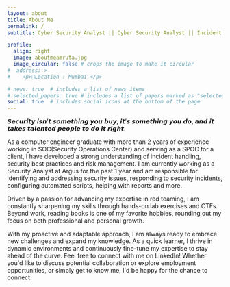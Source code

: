 ```yaml
---
layout: about
title: About Me
permalink: /
subtitle: Cyber Security Analyst || Cyber Security Analyst || Incident Response || AppSec ||

profile:
  align: right
  image: aboutmeamruta.jpg
  image_circular: false # crops the image to make it circular
#  address: >
#    <p>📍Location : Mumbai </p>

# news: true  # includes a list of news items
# selected_papers: true # includes a list of papers marked as "selected={true}"
social: true  # includes social icons at the bottom of the page
---
```


𝙎𝙚𝙘𝙪𝙧𝙞𝙩𝙮 𝙞𝙨𝙣’𝙩 𝙨𝙤𝙢𝙚𝙩𝙝𝙞𝙣𝙜 𝙮𝙤𝙪 𝙗𝙪𝙮, 𝙞𝙩’𝙨 𝙨𝙤𝙢𝙚𝙩𝙝𝙞𝙣𝙜 𝙮𝙤𝙪 𝙙𝙤, 𝙖𝙣𝙙 𝙞𝙩 𝙩𝙖𝙠𝙚𝙨 𝙩𝙖𝙡𝙚𝙣𝙩𝙚𝙙 𝙥𝙚𝙤𝙥𝙡𝙚 𝙩𝙤 𝙙𝙤 𝙞𝙩 𝙧𝙞𝙜𝙝𝙩.

As a computer engineer graduate with more than 2 years of experience working in SOC(Security Operations Center) and serving as a SPOC for a client, I have developed a strong understanding of incident handling, security best practices and risk management. I am currently working as a Security Analyst at Argus for the past 1 year and am responsible for identifying and addressing security issues, responding to security incidents, configuring automated scripts, helping with reports and more.

Driven by a passion for advancing my expertise in red teaming, I am constantly sharpening my skills through hands-on lab exercises and CTFs. Beyond work, reading books is one of my favorite hobbies, rounding out my focus on both professional and personal growth.

With my proactive and adaptable approach, I am always ready to embrace new challenges and expand my knowledge. As a quick learner, I thrive in dynamic environments and continuously fine-tune my expertise to stay ahead of the curve. Feel free to connect with me on LinkedIn! Whether you'd like to discuss potential collaboration or explore employment opportunities, or simply get to know me, I'd be happy for the chance to connect.
